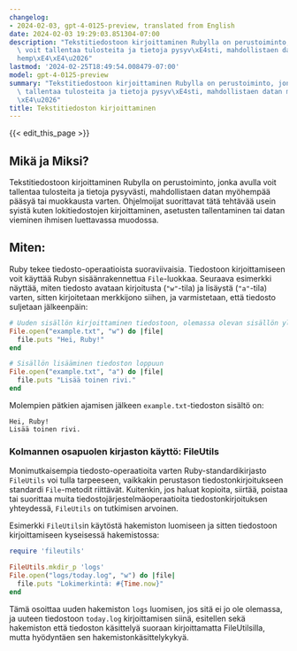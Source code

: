 ```yaml
---
changelog:
- 2024-02-03, gpt-4-0125-preview, translated from English
date: 2024-02-03 19:29:03.851304-07:00
description: "Tekstitiedostoon kirjoittaminen Rubylla on perustoiminto, jonka avulla\
  \ voit tallentaa tulosteita ja tietoja pysyv\xE4sti, mahdollistaen datan my\xF6\
  hemp\xE4\xE4\u2026"
lastmod: '2024-02-25T18:49:54.008479-07:00'
model: gpt-4-0125-preview
summary: "Tekstitiedostoon kirjoittaminen Rubylla on perustoiminto, jonka avulla voit\
  \ tallentaa tulosteita ja tietoja pysyv\xE4sti, mahdollistaen datan my\xF6hemp\xE4\
  \xE4\u2026"
title: Tekstitiedoston kirjoittaminen
---
```


{{< edit_this_page >}}

## Mikä ja Miksi?
Tekstitiedostoon kirjoittaminen Rubylla on perustoiminto, jonka avulla voit tallentaa tulosteita ja tietoja pysyvästi, mahdollistaen datan myöhempää pääsyä tai muokkausta varten. Ohjelmoijat suorittavat tätä tehtävää usein syistä kuten lokitiedostojen kirjoittaminen, asetusten tallentaminen tai datan vieminen ihmisen luettavassa muodossa.

## Miten:
Ruby tekee tiedosto-operaatioista suoraviivaisia. Tiedostoon kirjoittamiseen voit käyttää Rubyn sisäänrakennettua `File`-luokkaa. Seuraava esimerkki näyttää, miten tiedosto avataan kirjoitusta (`"w"`-tila) ja lisäystä (`"a"`-tila) varten, sitten kirjoitetaan merkkijono siihen, ja varmistetaan, että tiedosto suljetaan jälkeenpäin:

```ruby
# Uuden sisällön kirjoittaminen tiedostoon, olemassa olevan sisällön ylikirjoittaminen
File.open("example.txt", "w") do |file|
  file.puts "Hei, Ruby!"
end

# Sisällön lisääminen tiedoston loppuun
File.open("example.txt", "a") do |file|
  file.puts "Lisää toinen rivi."
end
```
Molempien pätkien ajamisen jälkeen `example.txt`-tiedoston sisältö on:
```
Hei, Ruby!
Lisää toinen rivi.
```

### Kolmannen osapuolen kirjaston käyttö: FileUtils
Monimutkaisempia tiedosto-operaatioita varten Ruby-standardikirjasto `FileUtils` voi tulla tarpeeseen, vaikkakin perustason tiedostonkirjoitukseen standardi `File`-metodit riittävät. Kuitenkin, jos haluat kopioita, siirtää, poistaa tai suorittaa muita tiedostojärjestelmäoperaatioita tiedostonkirjoituksen yhteydessä, `FileUtils` on tutkimisen arvoinen.

Esimerkki `FileUtils`in käytöstä hakemiston luomiseen ja sitten tiedostoon kirjoittamiseen kyseisessä hakemistossa:
```ruby
require 'fileutils'

FileUtils.mkdir_p 'logs'
File.open("logs/today.log", "w") do |file|
  file.puts "Lokimerkintä: #{Time.now}"
end
```

Tämä osoittaa uuden hakemiston `logs` luomisen, jos sitä ei jo ole olemassa, ja uuteen tiedostoon `today.log` kirjoittamisen siinä, esitellen sekä hakemiston että tiedoston käsittelyä suoraan kirjoittamatta FileUtilsilla, mutta hyödyntäen sen hakemistonkäsittelykykyä.
